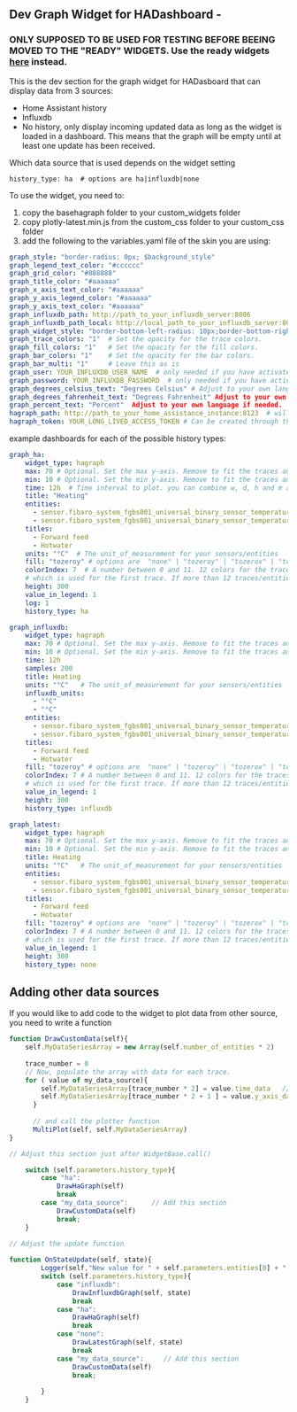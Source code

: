 ## Dev Graph Widget for HADashboard - 
### ONLY SUPPOSED TO BE USED FOR TESTING BEFORE BEEING MOVED TO THE "READY" WIDGETS. Use the ready widgets [here](https://github.com/tjntomas/HADashboard-widgets) instead.

This is the dev section for the graph widget for HADasboard that can display data from 3 sources:
* Home Assistant history
* Influxdb
* No history, only display incoming updated data as long as the widget is loaded in a dashboard. This means that the graph will be empty until at least one update has been received.

Which data source that is used depends on the widget setting
````
history_type: ha  # options are ha|influxdb|none
````

To use the widget, you need to:
1. copy the basehagraph folder to your custom_widgets folder
2. copy plotly-latest.min.js from the custom_css folder to your custom_css folder
3. add the following to the variables.yaml file of the skin you are using:
````yaml
graph_style: "border-radius: 0px; $background_style"
graph_legend_text_color: "#cccccc"
graph_grid_color: "#888888"
graph_title_color: "#aaaaaa"
graph_x_axis_text_color: "#aaaaaa"
graph_y_axis_legend_color: "#aaaaaa"
graph_y_axis_text_color: "#aaaaaa"
graph_influxdb_path: http://path_to_your_influxdb_server:8086
graph_influxdb_path_local: http://local_path_to_your_influxdb_server:8086
graph_widget_style: "border-bottom-left-radius: 10px;border-bottom-right-radius: 10px;border-top-left-radius: 10px;border-top-right-radius: 10px;"
graph_trace_colors: "1"  # Set the opacity for the trace colors.
graph_fill_colors: "1"   # Set the opacity for the fill colors.
graph_bar_colors: "1"    # Set the opacity for the bar colors.
graph_bar_multi: "1"     # Leave this as is
graph_user: YOUR_INFLUXDB_USER_NAME  # only needed if you have activated authentication for influxdb
graph_password: YOUR_INFLUXDB_PASSWORD  # only needed if you have activated authentication for influxdb
graph_degrees_celsius_text: "Degrees Celsius" # Adjust to your own language if needed.
graph_degrees_fahrenheit_text: "Degrees Fahrenheit" Adjust to your own language if needed.
graph_percent_text: "Percent"  Adjust to your own language if needed.
hagraph_path: http://path_to_your_home_assistance_instance:8123  # will change name to base_url or similar
hagraph_token: YOUR_LONG_LIVED_ACCESS_TOKEN # Can be created through the Home Assistant front end.
````

example dashboards for each of the possible history types:
````yaml
graph_ha:
    widget_type: hagraph
    max: 70 # Optional. Set the max y-axis. Remove to fit the traces automatically.
    min: 10 # Optional. Set the min y-axis. Remove to fit the traces automatically.
    time: 12h  # Time interval to plot. you can combine w, d, h and m as 2w1d3h20m (This would be 2 weeks, 1 day, 3 hours and 20 minutes)
    title: "Heating"
    entities:
      - sensor.fibaro_system_fgbs001_universal_binary_sensor_temperature_2
      - sensor.fibaro_system_fgbs001_universal_binary_sensor_temperature
    titles:
      - Forward feed
      - Hotwater
    units: "°C"  # The unit_of_measurement for your sensors/entities
    fill: "tozeroy" # options are  "none" | "tozeroy" | "tozerox" | "tonexty" | "tonextx" | "toself" 
    colorIndex: 7  # A number between 0 and 11. 12 colors for the traces are predefined and the colorIndex defines 
    # which is used for the first trace. If more than 12 traces/entities are specified, the colors are rotated
    height: 300
    value_in_legend: 1
    log: 1
    history_type: ha

graph_influxdb:
    widget_type: hagraph
    max: 70 # Optional. Set the max y-axis. Remove to fit the traces automatically.
    min: 10 # Optional. Set the min y-axis. Remove to fit the traces automatically.
    time: 12h
    samples: 200
    title: Heating
    units: "°C"   # The unit_of_measurement for your sensors/entities
    influxdb_units: 
      - "°C"
      - "°C"
    entities:
      - sensor.fibaro_system_fgbs001_universal_binary_sensor_temperature_2
      - sensor.fibaro_system_fgbs001_universal_binary_sensor_temperature
    titles:
      - Forward feed
      - Hotwater
    fill: "tozeroy" # options are  "none" | "tozeroy" | "tozerox" | "tonexty" | "tonextx" | "toself" 
    colorIndex: 7 # A number between 0 and 11. 12 colors for the traces are predefined and the colorIndex defines 
    # which is used for the first trace. If more than 12 traces/entities are specified, the colors are rotated
    value_in_legend: 1
    height: 300
    history_type: influxdb

graph_latest:
    widget_type: hagraph
    max: 70 # Optional. Set the max y-axis. Remove to fit the traces automatically.
    min: 10 # Optional. Set the min y-axis. Remove to fit the traces automatically.
    title: Heating
    units: "°C"   # The unit_of_measurement for your sensors/entities
    entities:
      - sensor.fibaro_system_fgbs001_universal_binary_sensor_temperature_2
      - sensor.fibaro_system_fgbs001_universal_binary_sensor_temperature
    titles:
      - Forward feed
      - Hotwater
    fill: "tozeroy" # options are  "none" | "tozeroy" | "tozerox" | "tonexty" | "tonextx" | "toself" 
    colorIndex: 7 # A number between 0 and 11. 12 colors for the traces are predefined and the colorIndex defines 
    # which is used for the first trace. If more than 12 traces/entities are specified, the colors are rotated
    value_in_legend: 1
    height: 300
    history_type: none
````

## Adding other data sources
If you would like to add code to the widget to plot data from other source, you need to write a function
````javascript
function DrawCustomData(self){
    self.MyDataSeriesArray = new Array(self.number_of_entities * 2)
    
    trace_number = 0
    // Now, populate the array with data for each trace.
    for ( value of my_data_source){
        self.MyDataSeriesArray[trace_number * 2] = value.time_data   //  The time stamp or the x axis data
        self.MyDataSeriesArray[trace_number * 2 + 1 ] = value.y_axis_data  // The y axis data to be plotted
      }
      
      // and call the plotter function
      MultiPlot(self, self.MyDataSeriesArray)
}

// Adjust this section just after WidgetBase.call()

	switch (self.parameters.history_type){
		case "ha":
			DrawHaGraph(self) 
			break
		case "my_data_source":      // Add this section
			DrawCustomData(self)
			break;		
	}
	
// Adjust the update function

function OnStateUpdate(self, state){
		Logger(self,"New value for " + self.parameters.entities[0] + ": " + state.state)
		switch (self.parameters.history_type){
			case "influxdb":
				DrawInfluxdbGraph(self, state)
				break
			case "ha":
				DrawHaGraph(self)
				break
			case "none":
				DrawLatestGraph(self, state)
				break
			case "my_data_source":     // Add this section
				DrawCustomData(self)
				break;
				
		}
	}

        
